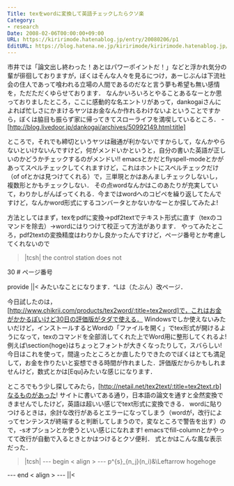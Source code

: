 ```yaml
---
Title: texをwordに変換して英語チェックしたらクソ楽
Category:
- research
Date: 2008-02-06T00:00:00+09:00
URL: https://kiririmode.hatenablog.jp/entry/20080206/p1
EditURL: https://blog.hatena.ne.jp/kiririmode/kiririmode.hatenablog.jp/atom/entry/8454420450078215531
---
```



市井では「論文出し終わった！あとはパワーポイントだ！」などと浮かれ気分の輩が徘徊しておりますが，ぼくはそんな人々を見るにつけ，あーじぶんは下流社会の住人であって喰われる立場の人間であるのだなと言う夢も希望も無い感情を，ただただくゆらせております．
なんかいろいろとやることあるなーとか思っておりましたところ，ここに感動的な名エントリがあって，dankogaiさんによれば忙しさにかまけるヤツはお金なんか作れるわけないよということですから，ぼくは脇目も振らず家に帰ってきてスローライフを満喫しているところ．
-[http://blog.livedoor.jp/dankogai/archives/50992149.html:title]


ところで，それでも締切というヤツは融通が利かないですからして，なんかやらないといけないんですけど，何がメンドいかというと，自分の書いた英語が正しいのかどうかチェックするのがメンドい!! emacsとかだとflyspell-modeとかがあってスペルチェックしてくれますけど，これはホントにスペルチェックだけ（of ofとかは見つけてくれる）で，三単現とかはあんましチェックしないし，複数形とかもチェックしない．
その点wordなんかはこのあたりが充実していて，わりかしがんばってくれる．今まではwordへのコピペを繰り返してたんですけど，なんかword形式にするコンバータとかないかなーとか探してみたよ!


方法としてはまず，texをpdfに変換->pdf2textでテキスト形式に直す（texのコマンドを除去）->wordにはりつけて校正って方法があります．
やってみたところ，pdf2textの変換精度はわりかし良かったんですけど，ページ番号とか考慮してくれないので
>|tcsh|
the control station does not

30 # ページ番号

provide
||<
みたいなことになります．^Lは（たぶん）改ページ．


今日試したのは，[http://www.chikrii.com/products/tex2word/:title=tex2word]で，これはお金がかかるぽいけど30日の評価版がタダで使える．
Windowsでしか使えないみたいだけど，インストールするとWordの「ファイルを開く」でtex形式が開けるようになって，texのコマンドを全部消してくれた上でWord用に整形してくれるよ!
例えば\section{hoge}はちょっとフォントが大きくなったりして，スバらしい!今日はこれを使って，間違ったところとか直したりできたのでぼくはとても満足して，お金を作りたいと妄想できる時間が作れました．評価版だからかもしれませんけど，数式とかは[Equ]みたいな感じになります．



ところでもう少し探してみたら，[http://netail.net/tex2text/:title=tex2text.rb]なるものがあった!
サイトに書いてある通り，日本語の論文を通すと全然変換できませんでしたけど，英語は超いい感じでtext形式に変換できる．
wordに貼りつけるときは，余計な改行があるとエラーになってしまう（wordが，改行によってセンテンスが終端すると判断してしまうので，変なところで警告を出す）ので，-sオプションとか使うといい感じになれます! emacsでfill-columnとかやってて改行が自動で入るときとかはつけるとクソ便利．
式とかはこんな風な表示だった．
>|tcsh|
--- begin < align > --- 
p^{s}_{n_j}(n_i)&\Leftarrow hogehoge

--- end < align > --- 
||<
